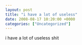 ```yaml
---
layout: post
title: "i have a lot of useless"
date: 2008-08-17 10:20:00 +0000
categories: ["Uncategorized"]
---
```


i have a lot of useless shit